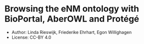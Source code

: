 Browsing the eNM ontology with BioPortal, AberOWL and Protégé
=============================================================

* Author: Linda Rieswijk, Friederike Ehrhart, Egon Willighagen
* License: CC-BY 4.0

